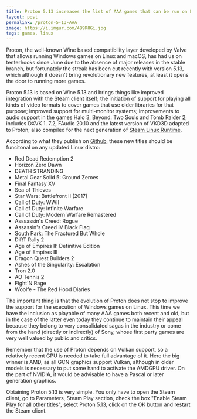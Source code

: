 ```yaml
---
title: Proton 5.13 increases the list of AAA games that can be run on Linux
layout: post
permalink: /proton-5-13-AAA
image: https://i.imgur.com/4B9R8Gi.jpg
tags: games, linux
---
```


Proton, the well-known Wine based compatibility layer developed by Valve that allows running Windows games on Linux and macOS, has had us on tenterhooks since June due to the absence of major releases in the stable branch, but fortunately the streak has been cut recently with version 5.13, which although it doesn't bring revolutionary new features, at least it opens the door to running more games.

Proton 5.13 is based on Wine 5.13 and brings things like improved integration with the Steam client itself; the initiation of support for playing all kinds of video formats to cover games that use older libraries for that purpose; improved support for multi-monitor systems; improvements to audio support in the games Halo 3, Beyond: Two Souls and Tomb Raider 2; includes DXVK 1. 7.2, FAudio 20.10 and the latest version of VKD3D adapted to Proton; also compiled for the next generation of [Steam Linux Runtime](https://steamcommunity.com/app/221410/discussions/0/1638675549018366706/).

According to what they publish on [Github](https://github.com/ValveSoftware/Proton/wiki/Changelog), these new titles should be funcitonal on any updated Linux distro:
- Red Dead Redemption 2
- Horizon Zero Dawn
- DEATH STRANDING
- Metal Gear Solid 5: Ground Zeroes
- Final Fantasy XV
- Sea of Thieves
- Star Wars: Battlefront II (2017)
- Call of Duty: WWII
- Call of Duty: Infinite Warfare
- Call of Duty: Modern Warfare Remastered
- Asssassin's Creed: Rogue
- Assassin's Creed IV Black Flag
- South Park: The Fractured But Whole
- DiRT Rally 2
- Age of Empires II: Definitive Edition
- Age of Empires III
- Dragon Quest Builders 2
- Ashes of the Singularity: Escalation
- Tron 2.0
- AO Tennis 2
- Fight'N Rage
- Woolfe - The Red Hood Diaries

The important thing is that the evolution of Proton does not stop to improve the support for the execution of Windows games on Linux. This time we have the inclusion as playable of many AAA games both recent and old, but in the case of the latter even today they continue to maintain their appeal because they belong to very consolidated sagas in the industry or come from the hand (directly or indirectly) of Sony, whose first party games are very well valued by public and critics.

Remember that the use of Proton depends on Vulkan support, so a relatively recent GPU is needed to take full advantage of it. Here the big winner is AMD, as all GCN graphics support Vulkan, although in older models is necessary to put some hand to activate the AMDGPU driver. On the part of NVIDIA, it would be advisable to have a Pascal or later generation graphics.

Obtaining Proton 5.13 is very simple. You only have to open the Steam client, go to Parameters, Steam Play section, check the box "Enable Steam Play for all other titles", select Proton 5.13, click on the OK button and restart the Steam client.
